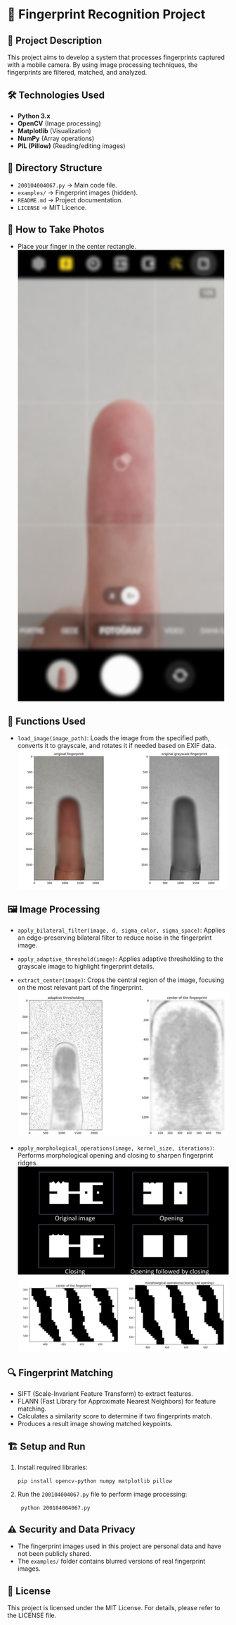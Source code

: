 # 📌 Fingerprint Recognition Project

## 📜 Project Description
This project aims to develop a system that processes fingerprints captured with a mobile camera. By using image processing techniques, the fingerprints are filtered, matched, and analyzed.

## 🛠 Technologies Used
- **Python 3.x**
- **OpenCV** (Image processing)
- **Matplotlib** (Visualization)
- **NumPy** (Array operations)
- **PIL (Pillow)** (Reading/editing images)

## 📂 Directory Structure
- `200104004067.py` → Main code file.  
- `examples/` → Fingerprint images (hidden).  
- `README.md` → Project documentation.
- `LICENSE` → MIT Licence.

## 📸 How to Take Photos
- Place your finger in the center rectangle.
![Sample Image](examples/1.png)

## 📜 Functions Used
- `load_image(image_path)`: Loads the image from the specified path, converts it to grayscale, and rotates it if needed based on EXIF data.
![Sample Image](examples/2.png)

## 🖼 Image Processing
- `apply_bilateral_filter(image, d, sigma_color, sigma_space)`: Applies an edge-preserving bilateral filter to reduce noise in the fingerprint image.  
- `apply_adaptive_threshold(image)`: Applies adaptive thresholding to the grayscale image to highlight fingerprint details.
- `extract_center(image)`: Crops the central region of the image, focusing on the most relevant part of the fingerprint.
![Sample Image](examples/3.png)

- `apply_morphological_operations(image, kernel_size, iterations)`: Performs morphological opening and closing to sharpen fingerprint ridges.
![Sample Image](examples/4.png)
![Sample Image](examples/5.png)

## 🔍 Fingerprint Matching
- SIFT (Scale-Invariant Feature Transform) to extract features.
- FLANN (Fast Library for Approximate Nearest Neighbors) for feature matching.
- Calculates a similarity score to determine if two fingerprints match.
- Produces a result image showing matched keypoints.

## 🏗 Setup and Run
1. Install required libraries:
   ```
   pip install opencv-python numpy matplotlib pillow
   ```

2. Run the `200104004067.py` file to perform image processing:
   ```
    python 200104004067.py
   ```

## ⚠️ Security and Data Privacy
- The fingerprint images used in this project are personal data and have not been publicly shared.
- The `examples/` folder contains blurred versions of real fingerprint images.

## 📜 License
This project is licensed under the MIT License. For details, please refer to the LICENSE file.